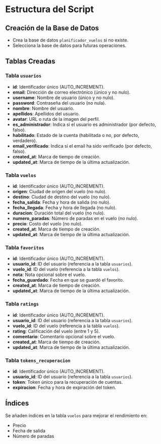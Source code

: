 # Estructura del Script

## Creación de la Base de Datos

- Crea la base de datos `planificador_vuelos` si no existe.
- Selecciona la base de datos para futuras operaciones.

## Tablas Creadas

### Tabla `usuarios`
- **id**: Identificador único (AUTO_INCREMENT).
- **email**: Dirección de correo electrónico (único y no nulo).
- **username**: Nombre de usuario (único y no nulo).
- **password**: Contraseña del usuario (no nula).
- **nombre**: Nombre del usuario.
- **apellidos**: Apellidos del usuario.
- **avatar**: URL o ruta de la imagen del perfil.
- **es_administrador**: Indica si el usuario es administrador (por defecto, falso).
- **habilitado**: Estado de la cuenta (habilitada o no, por defecto, verdadero).
- **email_verificado**: Indica si el email ha sido verificado (por defecto, falso).
- **created_at**: Marca de tiempo de creación.
- **updated_at**: Marca de tiempo de la última actualización.

### Tabla `vuelos`
- **id**: Identificador único (AUTO_INCREMENT).
- **origen**: Ciudad de origen del vuelo (no nulo).
- **destino**: Ciudad de destino del vuelo (no nulo).
- **fecha_salida**: Fecha y hora de salida (no nulo).
- **fecha_llegada**: Fecha y hora de llegada (no nulo).
- **duracion**: Duración total del vuelo (no nulo).
- **numero_paradas**: Número de paradas en el vuelo (no nulo).
- **precio**: Costo del vuelo (no nulo).
- **created_at**: Marca de tiempo de creación.
- **updated_at**: Marca de tiempo de la última actualización.

### Tabla `favoritos`
- **id**: Identificador único (AUTO_INCREMENT).
- **usuario_id**: ID del usuario (referencia a la tabla `usuarios`).
- **vuelo_id**: ID del vuelo (referencia a la tabla `vuelos`).
- **nota**: Nota opcional sobre el vuelo.
- **fecha_guardado**: Fecha en que se guardó el favorito.
- **created_at**: Marca de tiempo de creación.
- **updated_at**: Marca de tiempo de la última actualización.

### Tabla `ratings`
- **id**: Identificador único (AUTO_INCREMENT).
- **usuario_id**: ID del usuario (referencia a la tabla `usuarios`).
- **vuelo_id**: ID del vuelo (referencia a la tabla `vuelos`).
- **rating**: Calificación del vuelo (entre 1 y 5).
- **comentario**: Comentario opcional sobre el vuelo.
- **created_at**: Marca de tiempo de creación.
- **updated_at**: Marca de tiempo de la última actualización.

### Tabla `tokens_recuperacion`
- **id**: Identificador único (AUTO_INCREMENT).
- **usuario_id**: ID del usuario (referencia a la tabla `usuarios`).
- **token**: Token único para la recuperación de cuentas.
- **expiracion**: Fecha y hora de expiración del token.

## Índices

Se añaden índices en la tabla `vuelos` para mejorar el rendimiento en:
- Precio
- Fecha de salida
- Número de paradas
